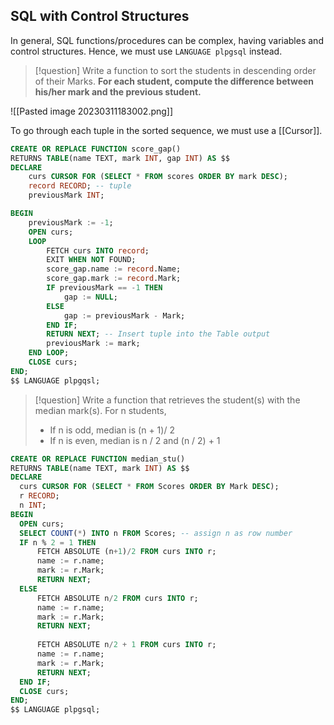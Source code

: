 ## SQL with Control Structures

In general, SQL functions/procedures can be complex, having variables and control structures. Hence, we must use `LANGUAGE plpgsql` instead.

>[!question]
> Write a function to sort the students in descending order of their Marks. **For each student, compute the difference between his/her mark and the previous student.** 

![[Pasted image 20230311183002.png]]

To go through each tuple in the sorted sequence, we must use a [[Cursor]].

```sql
CREATE OR REPLACE FUNCTION score_gap() 
RETURNS TABLE(name TEXT, mark INT, gap INT) AS $$
DECLARE 
	curs CURSOR FOR (SELECT * FROM scores ORDER BY mark DESC);
	record RECORD; -- tuple
	previousMark INT;

BEGIN 
	previousMark := -1;
	OPEN curs;
	LOOP
		FETCH curs INTO record;
		EXIT WHEN NOT FOUND;
		score_gap.name := record.Name;
		score_gap.mark := record.Mark;
		IF previousMark == -1 THEN
			gap := NULL;
		ELSE 
			gap := previousMark - Mark;
		END IF;
		RETURN NEXT; -- Insert tuple into the Table output
		previousMark := mark;
	END LOOP;
	CLOSE curs;
END;
$$ LANGUAGE plpgqsl;
```

>[!question]
> Write a function that retrieves the student(s) with the median mark(s).
> For n students, 
> - If n is odd, median is (n + 1)/ 2
> - If n is even, median is n / 2 and (n / 2) + 1  

```sql
CREATE OR REPLACE FUNCTION median_stu()
RETURNS TABLE(name TEXT, mark INT) AS $$
DECLARE
  curs CURSOR FOR (SELECT * FROM Scores ORDER BY Mark DESC);
  r RECORD;
  n INT;
BEGIN
  OPEN curs;
  SELECT COUNT(*) INTO n FROM Scores; -- assign n as row number
  IF n % 2 = 1 THEN
	  FETCH ABSOLUTE (n+1)/2 FROM curs INTO r;
	  name := r.name;
	  mark := r.Mark;
	  RETURN NEXT;
  ELSE
	  FETCH ABSOLUTE n/2 FROM curs INTO r;
	  name := r.name;
	  mark := r.Mark;
	  RETURN NEXT;
	  
	  FETCH ABSOLUTE n/2 + 1 FROM curs INTO r;
	  name := r.name;
	  mark := r.Mark;
	  RETURN NEXT; 
  END IF;
  CLOSE curs;
END;
$$ LANGUAGE plpgsql;
```




